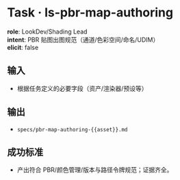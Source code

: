# Task · ls-pbr-map-authoring

**role**: LookDev/Shading Lead  
**intent**: PBR 贴图出图规范（通道/色彩空间/命名/UDIM）  
**elicit**: false

## 输入

- 根据任务定义的必要字段（资产/渲染器/预设等）

## 输出

- `specs/pbr-map-authoring-{{asset}}.md`

## 成功标准

- 产出符合 PBR/颜色管理/版本与路径令牌规范；证据齐全。
